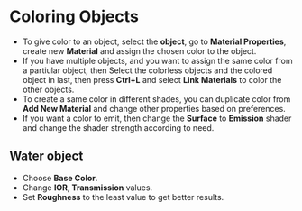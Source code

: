 # Coloring Objects

* To give color to an object, select the **object**, go to **Material Properties**, create new **Material** and assign the chosen color to the object.
* If you have multiple objects, and you want to assign the same color from a partiular object, then Select the colorless objects and the colored object in last, then press **Ctrl+L** and select **Link Materials** to color the other objects.
* To create a same color in different shades, you can duplicate color from **Add New Material** and change other properties based on preferences.
* If you want a color to emit, then change the **Surface** to **Emission** shader and change the shader strength according to need.    

## Water object
* Choose **Base Color**.
* Change **IOR, Transmission** values.
* Set **Roughness** to the least value to get better results.